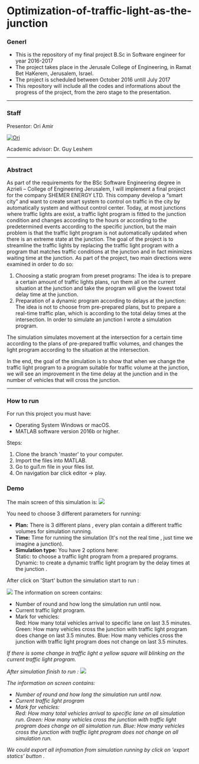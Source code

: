 # Optimization-of-traffic-light-as-the-junction

<h3>Generl</h3>

<ul>

<li>This is the repository of my final project B.Sc in Software engineer for year 2016-2017</li>
<li>The project takes place in the Jerusale College of Engineering, in Ramat Bet HaKerem, Jerusalem, Israel.</li>
<li>The project is scheduled between October 2016 untill July 2017</li>
<li>This repository will include all the codes and informations about the progress of the project, from the zero stage to the presentation.</li>

</ul>

<hr>

<h3>Staff</h3>

Presentor: Ori Amir

[![Ori](https://avatars2.githubusercontent.com/u/17565646?v=3&s=120)](https://github.com/OriAmir)

Academic advisor: Dr. Guy Leshem

<hr>

<h3>Abstract</h3>

As part of the requirements for the BSc Software Engineering degree in Azrieli – College of Engineering Jerusalem, I will implement a final project for the company SHEMER ENERGY LTD. This company develop a “smart city” and want to create smart system to control on traffic in the city by automatically system and without control center. 
Today, at most junctions where traffic lights are exist, a traffic light program is fitted to the junction condition and changes according to the hours or according to the predetermined events according to the specific junction, but the main problem is that the traffic light program is not automatically updated 
when there is an extreme state at the junction.
The goal of the project is to streamline the traffic lights by replacing the traffic light program with a program that matches traffic conditions at the junction and in fact minimizes waiting time at the junction. As part of the project, two main directions were examined in order to do so:
1. Choosing a static program from preset programs: The idea is to prepare a certain amount of traffic lights plans, run them all on the current situation at the junction and take the program will give the lowest total delay time at the junction.
2. Preparation of a dynamic program according to delays at the junction: The idea is not to choose from pre-prepared plans, but to prepare a real-time traffic plan, which is according to the total delay times at the intersection.
In order to simulate an junction I wrote a simulation program.

The simulation simulates movement at the intersection for a certain time according to the plans of pre-prepared traffic volumes, and changes the light program according to the situation at the intersection.

In the end, the goal of the simulation is to show that when we change the traffic light program to a program suitable for traffic volume at the junction, we will see 
an improvement in the time delay at the junction and in the number of vehicles that will cross the junction.

<hr>

<h3>How to run</h3>

For run this project you must have:
<ul>
<li>Operating System Windows or macOS.</li>
<li>MATLAB software version 2016b or higher.</li>
</ul>

Steps:

<ol>
<li>Clone the branch 'master' to your computer.</li>
<li>Import the files into MATLAB.</li>
<li>Go to gui1.m file in your files list.</li>
<li>On navigation bar click editor -> play.</li>
</ol>


<h3>Demo</h3>

The main screen of this simulation is:
<img src="http://i.imgur.com/FgyLquu.png"/>

You need to choose 3 different parameters for running:
<ul>
<li><b>Plan:</b> There is 3 different plans , every plan contain a different traffic volumes for simulation running.   </li>
<li><b>Time:</b> Time for running the simulation (It's not the real time , just time we imagine a junction).</li>
<li><b>Simulation type:</b> You have 2 options here:<br/>
  Static: to choose a traffic light program from a prepared programs.<br/>
  Dynamic: to create a dynamic traffic light program by the delay times at the junction .</li>
</ul>


After click on 'Start' button the simulation start to run :

<img src="http://i.imgur.com/Ta4EVCz.png"/>
The information on screen contains:
<ul>
<li>Number of round and how long the simulation run until now.</li>
<li>Current traffic light program.</li>
<li>Mark for vehicles:<br/>
Red: How many total vehicles arrival to specific lane on last 3.5 minutes.
Green: How many vehicles cross the junction with traffic light program does change on last 3.5 minutes.
Blue: How many vehicles cross the junction with traffic light program does not change on last 3.5 minutes.
</li>
</ul>

<I>If there is some change in traffic light a yellow square will blinking on the current traffic light program.



After simulation finish to run :
<img src="http://i.imgur.com/6fWISue.png"/>

The information on screen contains:
<ul>
<li>Number of round and how long the simulation run until now.</li>
<li>Current traffic light program</li>
<li>Mark for vehicles:<br/>
Red: How many total vehicles arrival to specific lane on all simulation run.
Green: How many vehicles cross the junction with traffic light program does change on all simulation run.
Blue: How many vehicles cross the junction with traffic light program does not change on all simulation run.
</li>
</ul>

We could export all infromation from simulation running by click on 'export statics' button .
